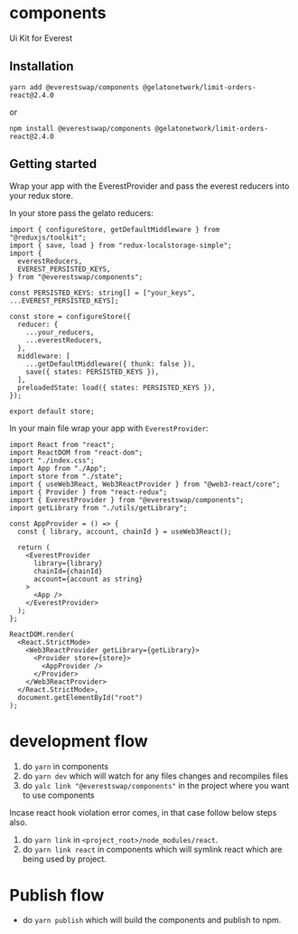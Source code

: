 # components
Ui Kit for Everest

## Installation

`yarn add @everestswap/components @gelatonetwork/limit-orders-react@2.4.0`

or

`npm install @everestswap/components @gelatonetwork/limit-orders-react@2.4.0`

## Getting started

Wrap your app with the EverestProvider and pass the everest reducers into your redux store.

In your store pass the gelato reducers:

```tsx
import { configureStore, getDefaultMiddleware } from "@reduxjs/toolkit";
import { save, load } from "redux-localstorage-simple";
import {
  everestReducers,
  EVEREST_PERSISTED_KEYS,
} from "@everestswap/components";

const PERSISTED_KEYS: string[] = ["your_keys", ...EVEREST_PERSISTED_KEYS];

const store = configureStore({
  reducer: {
    ...your_reducers,
    ...everestReducers,
  },
  middleware: [
    ...getDefaultMiddleware({ thunk: false }),
    save({ states: PERSISTED_KEYS }),
  ],
  preloadedState: load({ states: PERSISTED_KEYS }),
});

export default store;
```

In your main file wrap your app with `EverestProvider`:

```tsx
import React from "react";
import ReactDOM from "react-dom";
import "./index.css";
import App from "./App";
import store from "./state";
import { useWeb3React, Web3ReactProvider } from "@web3-react/core";
import { Provider } from "react-redux";
import { EverestProvider } from "@everestswap/components";
import getLibrary from "./utils/getLibrary";

const AppProvider = () => {
  const { library, account, chainId } = useWeb3React();

  return (
    <EverestProvider
      library={library}
      chainId={chainId}
      account={account as string}
    >
      <App />
    </EverestProvider>
  );
};

ReactDOM.render(
  <React.StrictMode>
    <Web3ReactProvider getLibrary={getLibrary}>
      <Provider store={store}>
        <AppProvider />
      </Provider>
    </Web3ReactProvider>
  </React.StrictMode>,
  document.getElementById("root")
);
```

# development flow

1. do `yarn` in components
2. do `yarn dev` which will watch for any files changes and recompiles files
3. do `yalc link "@everestswap/components"` in the project where you want to use components

Incase react hook violation error comes, in that case follow below steps also.

1. do `yarn link` in `<project_root>/node_modules/react`.
2. do `yarn link react` in components which will symlink react which are being used by project.

# Publish flow

- do `yarn publish` which will build the components and publish to npm.
